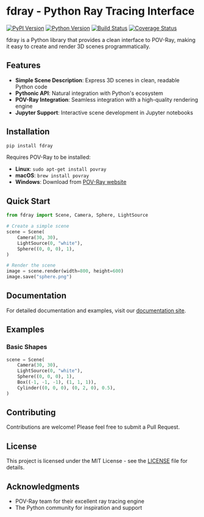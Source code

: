 # fdray - Python Ray Tracing Interface

[![PyPI Version][pypi-v-image]][pypi-v-link]
[![Python Version][python-v-image]][python-v-link]
[![Build Status][GHAction-image]][GHAction-link]
[![Coverage Status][codecov-image]][codecov-link]

fdray is a Python library that provides a clean interface to POV-Ray,
making it easy to create and render 3D scenes programmatically.

## Features

- **Simple Scene Description**: Express 3D scenes in clean, readable Python code
- **Pythonic API**: Natural integration with Python's ecosystem
- **POV-Ray Integration**: Seamless integration with a high-quality rendering engine
- **Jupyter Support**: Interactive scene development in Jupyter notebooks

## Installation

```bash
pip install fdray
```

Requires POV-Ray to be installed:

- **Linux**: `sudo apt-get install povray`
- **macOS**: `brew install povray`
- **Windows**: Download from [POV-Ray website](https://www.povray.org/download/)

## Quick Start

```python
from fdray import Scene, Camera, Sphere, LightSource

# Create a simple scene
scene = Scene(
    Camera(30, 30),
    LightSource(0, "white"),
    Sphere((0, 0, 0), 1),
)

# Render the scene
image = scene.render(width=800, height=600)
image.save("sphere.png")
```

## Documentation

For detailed documentation and examples, visit our
[documentation site](https://daizutabi.github.io/fdray/).

## Examples

### Basic Shapes

```python
scene = Scene(
    Camera(30, 30),
    LightSource(0, "white"),
    Sphere((0, 0, 0), 1),
    Box((-1, -1, -1), (1, 1, 1)),
    Cylinder((0, 0, 0), (0, 2, 0), 0.5),
)
```

## Contributing

Contributions are welcome! Please feel free to submit a Pull Request.

## License

This project is licensed under the MIT License - see the [LICENSE](LICENSE) file for details.

## Acknowledgments

- POV-Ray team for their excellent ray tracing engine
- The Python community for inspiration and support

<!-- Badges -->
[pypi-v-image]: https://img.shields.io/pypi/v/fdray.svg
[pypi-v-link]: https://pypi.org/project/fdray/
[python-v-image]: https://img.shields.io/pypi/pyversions/fdray.svg
[python-v-link]: https://pypi.org/project/fdray
[GHAction-image]: https://github.com/daizutabi/fdray/actions/workflows/ci.yaml/badge.svg?branch=main&event=push
[GHAction-link]: https://github.com/daizutabi/fdray/actions?query=event%3Apush+branch%3Amain
[codecov-image]: https://codecov.io/github/daizutabi/fdray/coverage.svg?branch=main
[codecov-link]: https://codecov.io/github/daizutabi/fdray?branch=main
